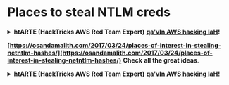 # Places to steal NTLM creds

<details>

<summary><strong>htARTE (HackTricks AWS Red Team Expert)</strong> <a href="https://training.hacktricks.xyz/courses/arte"><strong>qa'vIn AWS hacking laH</strong></a><strong>!</strong></summary>

HackTricks DaH jImej:

* **HackTricks vItlhutlh** pe'vIl **company advertise** **Download HackTricks PDF** [**SUBSCRIPTION PLANS**](https://github.com/sponsors/carlospolop) **Check**!
* [**official PEASS & HackTricks swag**](https://peass.creator-spring.com) **Get**
* [**The PEASS Family**](https://opensea.io/collection/the-peass-family) **Discover**, [**NFTs**](https://opensea.io/collection/the-peass-family) **collection** **our**
* 💬 [**Discord group**](https://discord.gg/hRep4RUj7f) **Join** or [**telegram group**](https://t.me/peass) **or** **follow** **Twitter** 🐦 [**@carlospolopm**](https://twitter.com/hacktricks_live)**.**
* [**HackTricks**](https://github.com/carlospolop/hacktricks) **and** [**HackTricks Cloud**](https://github.com/carlospolop/hacktricks-cloud) **github repos** **submitting PRs** **Share** **your hacking tricks**.

</details>

**[https://osandamalith.com/2017/03/24/places-of-interest-in-stealing-netntlm-hashes/](https://osandamalith.com/2017/03/24/places-of-interest-in-stealing-netntlm-hashes/)** **Check** **all the great ideas**.

<details>

<summary><strong>htARTE (HackTricks AWS Red Team Expert)</strong> <a href="https://training.hacktricks.xyz/courses/arte"><strong>qa'vIn AWS hacking laH</strong></a><strong>!</strong></summary>

HackTricks DaH jImej:

* **HackTricks vItlhutlh** pe'vIl **company advertise** **Download HackTricks PDF** [**SUBSCRIPTION PLANS**](https://github.com/sponsors/carlospolop) **Check**!
* [**official PEASS & HackTricks swag**](https://peass.creator-spring.com) **Get**
* [**The PEASS Family**](https://opensea.io/collection/the-peass-family) **Discover**, [**NFTs**](https://opensea.io/collection/the-peass-family) **collection** **our**
* 💬 [**Discord group**](https://discord.gg/hRep4RUj7f) **Join** or [**telegram group**](https://t.me/peass) **or** **follow** **Twitter** 🐦 [**@carlospolopm**](https://twitter.com/hacktricks_live)**.**
* [**HackTricks**](https://github.com/carlospolop/hacktricks) **and** [**HackTricks Cloud**](https://github.com/carlospolop/hacktricks-cloud) **github repos** **submitting PRs** **Share** **your hacking tricks**.

</details>
